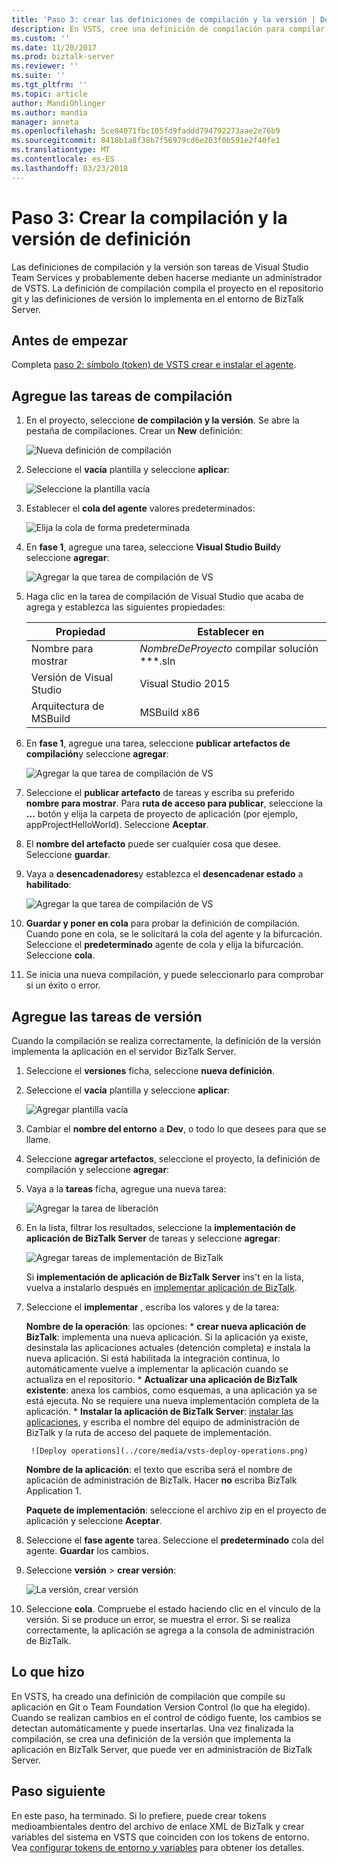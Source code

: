 ```yaml
---
title: 'Paso 3: crear las definiciones de compilación y la versión | Documentos de Microsoft'
description: En VSTS, cree una definición de compilación para compilar los proyectos en el repositorio TFS o git, a continuación, crear una definición de la versión para implementar la aplicación de BizTalk Server
ms.custom: ''
ms.date: 11/20/2017
ms.prod: biztalk-server
ms.reviewer: ''
ms.suite: ''
ms.tgt_pltfrm: ''
ms.topic: article
author: MandiOhlinger
ms.author: mandia
manager: anneta
ms.openlocfilehash: 5ce84071fbc105fd9faddd794792273aae2e76b9
ms.sourcegitcommit: 8418b1a8f38b7f56979cd6e203f0b591e2f40fe1
ms.translationtype: MT
ms.contentlocale: es-ES
ms.lasthandoff: 03/23/2018
---
```

# <a name="step-3-create-the-build-and-release-definition"></a>Paso 3: Crear la compilación y la versión de definición

Las definiciones de compilación y la versión son tareas de Visual Studio Team Services y probablemente deben hacerse mediante un administrador de VSTS. La definición de compilación compila el proyecto en el repositorio git y las definiciones de versión lo implementa en el entorno de BizTalk Server. 

## <a name="before-you-begin"></a>Antes de empezar
Completa [paso 2: símbolo (token) de VSTS crear e instalar el agente](feature-pack-create-vsts-token.md).

## <a name="add-the-build-tasks"></a>Agregue las tareas de compilación
1. En el proyecto, seleccione **de compilación y la versión**. Se abre la pestaña de compilaciones. Crear un **New** definición:

    ![Nueva definición de compilación](../core/media/vsts-new-definition.png)

2. Seleccione el **vacía** plantilla y seleccione **aplicar**:  

    ![Seleccione la plantilla vacía](../core/media/vsts-emtpy-template.png)
 
3. Establecer el **cola del agente** valores predeterminados: 

    ![Elija la cola de forma predeterminada](../core/media/vsts-select-agent-queue.png)

4. En **fase 1**, agregue una tarea, seleccione **Visual Studio Build**y seleccione **agregar**:

    ![Agregar la que tarea de compilación de VS](../core/media/vsts-add-visual-studio-task.png)

5. Haga clic en la tarea de compilación de Visual Studio que acaba de agrega y establezca las siguientes propiedades:  

    | Propiedad | Establecer en |
    | --- | --- | 
    | Nombre para mostrar | *NombreDeProyecto* compilar solución **\*.sln | 
    | Versión de Visual Studio | Visual Studio 2015 | 
    | Arquitectura de MSBuild | MSBuild x86 | 

6. En **fase 1**, agregue una tarea, seleccione **publicar artefactos de compilación**y seleccione **agregar**: 

    ![Agregar la que tarea de compilación de VS](../core/media/vsts-add-publish-build-task.png)

7. Seleccione el **publicar artefacto** de tareas y escriba su preferido **nombre para mostrar**. Para **ruta de acceso para publicar**, seleccione la **...**  botón y elija la carpeta de proyecto de aplicación (por ejemplo, appProjectHelloWorld). Seleccione **Aceptar**.

8. El **nombre del artefacto** puede ser cualquier cosa que desee. Seleccione **guardar**. 

9. Vaya a **desencadenadores**y establezca el **desencadenar estado** a **habilitado**:  

    ![Agregar la que tarea de compilación de VS](../core/media/vsts-continuous-integration.png)

10. **Guardar y poner en cola** para probar la definición de compilación. Cuando pone en cola, se le solicitará la cola del agente y la bifurcación. Seleccione el **predeterminado** agente de cola y elija la bifurcación. Seleccione **cola**.  

11. Se inicia una nueva compilación, y puede seleccionarlo para comprobar si un éxito o error. 

## <a name="add-the-release-tasks"></a>Agregue las tareas de versión

Cuando la compilación se realiza correctamente, la definición de la versión implementa la aplicación en el servidor BizTalk Server. 

1. Seleccione el **versiones** ficha, seleccione **nueva definición**. 

2. Seleccione el **vacía** plantilla y seleccione **aplicar**:

    ![Agregar plantilla vacía](../core/media/vsts-empty-release-template.png)

3. Cambiar el **nombre del entorno** a **Dev**, o todo lo que desees para que se llame. 

4. Seleccione **agregar artefactos**, seleccione el proyecto, la definición de compilación y seleccione **agregar**: 

5. Vaya a la **tareas** ficha, agregue una nueva tarea: 

    ![Agregar la tarea de liberación](../core/media/vsts-new-release-tasks.png)

6. En la lista, filtrar los resultados, seleccione la **implementación de aplicación de BizTalk Server** de tareas y seleccione **agregar**:  

    ![Agregar tareas de implementación de BizTalk](../core/media/vsts-biztalk-application-deployment-task.png)

    Si **implementación de aplicación de BizTalk Server** ins't en la lista, vuelva a instalarlo después en [implementar aplicación de BizTalk](https://marketplace.visualstudio.com/items?itemName=ms-biztalk.deploy-biztalk-application).

7. Seleccione el **implementar** , escriba los valores y de la tarea: 

    **Nombre de la operación**: las opciones: * **crear nueva aplicación de BizTalk**: implementa una nueva aplicación. Si la aplicación ya existe, desinstala las aplicaciones actuales (detención completa) e instala la nueva aplicación. Si está habilitada la integración continua, lo automáticamente vuelve a implementar la aplicación cuando se actualiza en el repositorio. 
        * **Actualizar una aplicación de BizTalk existente**: anexa los cambios, como esquemas, a una aplicación ya se está ejecuta. No se requiere una nueva implementación completa de la aplicación.
        * **Instalar la aplicación de BizTalk Server**: [instalar las aplicaciones](../core/how-to-install-a-biztalk-application.md), y escriba el nombre del equipo de administración de BizTalk y la ruta de acceso del paquete de implementación.

        ![Deploy operations](../core/media/vsts-deploy-operations.png)

    **Nombre de la aplicación**: el texto que escriba será el nombre de aplicación de administración de BizTalk. Hacer **no** escriba BizTalk Application 1.

    **Paquete de implementación**: seleccione el archivo zip en el proyecto de aplicación y seleccione **Aceptar**. 

8. Seleccione el **fase agente** tarea. Seleccione el **predeterminado** cola del agente. **Guardar** los cambios.

9. Seleccione **versión** > **crear versión**:  

    ![La versión, crear versión](../core/media/vsts-create-release.png)

10. Seleccione **cola**. Compruebe el estado haciendo clic en el vínculo de la versión. Si se produce un error, se muestra el error. Si se realiza correctamente, la aplicación se agrega a la consola de administración de BizTalk. 

## <a name="what-you-did"></a>Lo que hizo

En VSTS, ha creado una definición de compilación que compile su aplicación en Git o Team Foundation Version Control (lo que ha elegido). Cuando se realizan cambios en el control de código fuente, los cambios se detectan automáticamente y puede insertarlas. Una vez finalizada la compilación, se crea una definición de la versión que implementa la aplicación en BizTalk Server, que puede ver en administración de BizTalk Server. 

## <a name="next-step"></a>Paso siguiente
En este paso, ha terminado. Si lo prefiere, puede crear tokens medioambientales dentro del archivo de enlace XML de BizTalk y crear variables del sistema en VSTS que coinciden con los tokens de entorno. Vea [configurar tokens de entorno y variables](configure-environmental-tokens-and-variables-for-automatic-deployment.md) para obtener los detalles. 